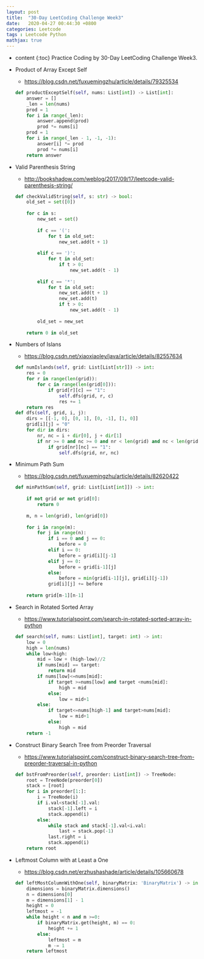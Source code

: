 ```yaml
---
layout: post
title:  "30-Day LeetCoding Challenge Week3"
date:   2020-04-27 00:44:30 +0800
categories: Leetcode
tags : Leetcode Python 
mathjax: true
---
```

* content 
{:toc}
Practice Coding by 30-Day LeetCoding Challenge Week3.




* Product of Array Except Self
    * https://blog.csdn.net/fuxuemingzhu/article/details/79325534
    ```python
    def productExceptSelf(self, nums: List[int]) -> List[int]:
        answer = []
        _len = len(nums)
        prod = 1
        for i in range(_len):
            answer.append(prod)
            prod *= nums[i]
        prod = 1
        for i in range(_len - 1, -1, -1):
            answer[i] *= prod
            prod *= nums[i]
        return answer
    ```
* Valid Parenthesis String
    * http://bookshadow.com/weblog/2017/09/17/leetcode-valid-parenthesis-string/
    ```python
    def checkValidString(self, s: str) -> bool:
        old_set = set([0])
        
        for c in s:
            new_set = set()
            
            if c == '(':
                for t in old_set:
                    new_set.add(t + 1)
            
            elif c == ')':
                for t in old_set:
                    if t > 0:
                        new_set.add(t - 1)
                        
            elif c == '*':
                for t in old_set:
                    new_set.add(t + 1)
                    new_set.add(t)
                    if t > 0:
                        new_set.add(t - 1)
            
            old_set = new_set
        
        return 0 in old_set
    ```
* Numbers of Islans
    * https://blog.csdn.net/xiaoxiaoley/java/article/details/82557634
    
	```python
    def numIslands(self, grid: List[List[str]]) -> int:
        res = 0
        for r in range(len(grid)):
            for c in range(len(grid[0])):
                if grid[r][c] == "1":
                    self.dfs(grid, r, c)
                    res += 1
        return res
    def dfs(self, grid, i, j):
        dirs = [[-1, 0], [0, 1], [0, -1], [1, 0]]
        grid[i][j] = "0"
        for dir in dirs:
            nr, nc = i + dir[0], j + dir[1]
            if nr >= 0 and nc >= 0 and nr < len(grid) and nc < len(grid[0]):
                if grid[nr][nc] == "1":
                    self.dfs(grid, nr, nc)
    ```
* Minimum Path Sum
    * https://blog.csdn.net/fuxuemingzhu/article/details/82620422
    ```python
    def minPathSum(self, grid: List[List[int]]) -> int:
        
        if not grid or not grid[0]: 
            return 0
        
        m, n = len(grid), len(grid[0])
        
        for i in range(m):
            for j in range(n):
                if i == 0 and j == 0:
                    before = 0
                elif i == 0:
                    before = grid[i][j-1]
                elif j == 0:
                    before = grid[i-1][j]
                else:
                    before = min(grid[i-1][j], grid[i][j-1])
                grid[i][j] += before
        
        return grid[m-1][n-1]
    ```
* Search in Rotated Sorted Array
    * https://www.tutorialspoint.com/search-in-rotated-sorted-array-in-python
    ```python
    def search(self, nums: List[int], target: int) -> int:
        low = 0
        high = len(nums)
        while low<high:
            mid = low + (high-low)//2
            if nums[mid] == target:
                return mid
            if nums[low]<=nums[mid]:
                if target >=nums[low] and target <nums[mid]:
                    high = mid
                else:
                    low = mid+1
            else:
                if target<=nums[high-1] and target>nums[mid]:
                    low = mid+1
                else:
                    high = mid
        return -1
    ```
* Construct Binary Search Tree from Preorder Traversal
    * https://www.tutorialspoint.com/construct-binary-search-tree-from-preorder-traversal-in-python
    ```python
    def bstFromPreorder(self, preorder: List[int]) -> TreeNode:
        root = TreeNode(preorder[0])
        stack = [root]
        for i in preorder[1:]:
            i = TreeNode(i)
            if i.val<stack[-1].val:
                stack[-1].left = i
                stack.append(i)
            else:
                while stack and stack[-1].val<i.val:
                    last = stack.pop(-1)
                last.right = i
                stack.append(i)
        return root
    ```
* Leftmost Column with at Least a One
    * https://blog.csdn.net/erzhushashade/article/details/105660678
    ```python
    def leftMostColumnWithOne(self, binaryMatrix: 'BinaryMatrix') -> int:
        dimensions = binaryMatrix.dimensions()
        n = dimensions[0]
        m = dimensions[1] - 1
        height = 0
        leftmost = -1
        while height < n and m >=0:
            if binaryMatrix.get(height, m) == 0:
                height += 1
            else:
                leftmost = m
                m -= 1
        return leftmost
    ```